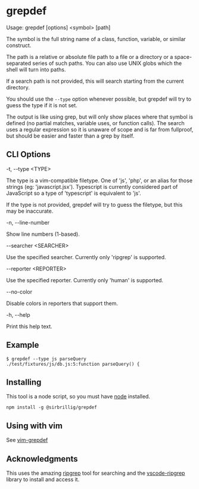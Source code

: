 # grepdef

Usage: grepdef [options] &lt;symbol&gt; [path]

The symbol is the full string name of a class, function, variable, or similar construct.

The path is a relative or absolute file path to a file or a directory or a space-separated series of such paths. You can also use UNIX globs which the shell will turn into paths.

If a search path is not provided, this will search starting from the current directory.

You should use the `--type` option whenever possible, but grepdef will try to guess the type if it is not set.

The output is like using grep, but will only show places where that symbol is defined (no partial matches, variable uses, or function calls). The search uses a regular expression so it is unaware of scope and is far from fullproof, but should be easier and faster than a grep by itself.

## CLI Options

-t, --type &lt;TYPE&gt;

The type is a vim-compatible filetype. One of 'js', 'php', or an alias for those strings (eg: 'javascript.jsx'). Typescript is currently considered part of JavaScript so a type of 'typescript' is equivalent to 'js'.

If the type is not provided, grepdef will try to guess the filetype, but this may be inaccurate.

-n, --line-number

Show line numbers (1-based).

--searcher &lt;SEARCHER&gt;

Use the specified searcher. Currently only 'ripgrep' is supported.

--reporter &lt;REPORTER&gt;

Use the specified reporter. Currently only 'human' is supported.

--no-color

Disable colors in reporters that support them.

-h, --help

Print this help text.

## Example

```
$ grepdef --type js parseQuery
./test/fixtures/js/db.js:5:function parseQuery() {
```

## Installing

This tool is a node script, so you must have [node](https://nodejs.org/en/) installed.

```
npm install -g @sirbrillig/grepdef
```

## Using with vim

See [vim-grepdef](https://github.com/sirbrillig/vim-grepdef)

## Acknowledgments

This uses the amazing [ripgrep](https://github.com/BurntSushi/ripgrep) tool for searching and the [vscode-ripgrep](https://github.com/microsoft/vscode-ripgrep) library to install and access it.
